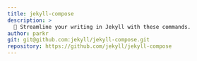 ```yaml
---
title: jekyll-compose
description: >
  📝 Streamline your writing in Jekyll with these commands.
author: parkr
git: git@github.com:jekyll/jekyll-compose.git
repository: https://github.com/jekyll/jekyll-compose
---
```

